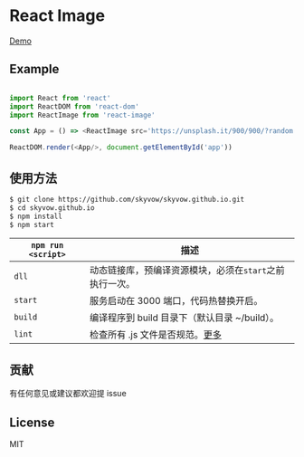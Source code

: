 # React Image

[Demo](https://skyvow.github.io/react-image)

## Example

```js

import React from 'react'
import ReactDOM from 'react-dom'
import ReactImage from 'react-image'

const App = () => <ReactImage src='https://unsplash.it/900/900/?random' />

ReactDOM.render(<App/>, document.getElementById('app'))

```

## 使用方法

```sh
$ git clone https://github.com/skyvow/skyvow.github.io.git
$ cd skyvow.github.io
$ npm install
$ npm start
```

|`npm run <script>`|描述|
|------------------|-----------|
|`dll`|动态链接库，预编译资源模块，必须在`start`之前执行一次。|
|`start`|服务启动在 3000 端口，代码热替换开启。|
|`build`|编译程序到 build 目录下（默认目录 ~/build）。|
|`lint`|检查所有 .js 文件是否规范。[更多](http://eslint.org/docs/user-guide/command-line-interface.html#fix)|

## 贡献

有任何意见或建议都欢迎提 issue

## License

MIT
